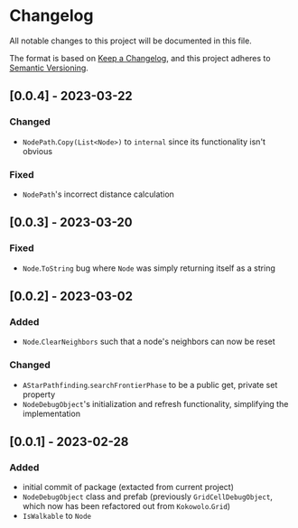 # Changelog
All notable changes to this project will be documented in this file.

The format is based on [Keep a Changelog](https://keepachangelog.com/en/1.0.0/),
and this project adheres to [Semantic Versioning](https://semver.org/spec/v2.0.0.html).

## [0.0.4] - 2023-03-22
### Changed
* `NodePath`.`Copy(List<Node>)` to `internal` since its functionality isn't obvious
### Fixed
* `NodePath`'s incorrect distance calculation

## [0.0.3] - 2023-03-20
### Fixed
* `Node`.`ToString` bug where `Node` was simply returning itself as a string

## [0.0.2] - 2023-03-02
### Added
* `Node`.`ClearNeighbors` such that a node's neighbors can now be reset
### Changed 
* `AStarPathfinding`.`searchFrontierPhase` to be a public get, private set property
* `NodeDebugObject`'s initialization and refresh functionality, simplifying the implementation

## [0.0.1] - 2023-02-28
### Added
* initial commit of package (extacted from current project)
* `NodeDebugObject` class and prefab (previously `GridCellDebugObject`, which now has been refactored out from `Kokowolo`.`Grid`)
* `IsWalkable` to `Node`